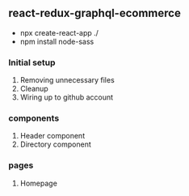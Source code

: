 ## react-redux-graphql-ecommerce

- npx create-react-app ./
- npm install node-sass

### Initial setup

1. Removing unnecessary files
2. Cleanup
3. Wiring up to github account

### components
1. Header component
2. Directory component

### pages
1. Homepage

